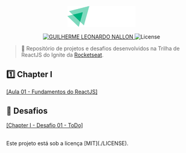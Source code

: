 <p align="center">
   <img src="https://raw.githubusercontent.com/GuigaLn/rocketseat-ignite-react/master/%40assets/img/ignite.svg" alt="Ignite" width="180"/>
</p>

<p align="center">
   <a href="https://www.linkedin.com/in/guilherme-leonardo-12819b141/">
      <img alt="GUILHERME LEONARDO NALLON" src="https://img.shields.io/badge/-Guilherme Leonardo Nallon-08B47C?style=flat&logo=Linkedin&logoColor=white" />
   </a>

  <img alt="License" src="https://img.shields.io/badge/license-MIT-2596be">
</p>

> :rocket: Repositório de projetos e desafios desenvolvidos na Trilha de ReactJS do Ignite da [Rocketseat](https://github.com/Rocketseat).

## :one: Chapter I

<p align="left">
  <a href="https://github.com/GuigaLn/rocketseat-ignite-react/tree/master/chapter-01/01-github-explorer">
    [Aula 01 - Fundamentos do ReactJS]
  </a>
</p>

## 🚀 Desafios

<p align="left">
  <a href="https://github.com/GuigaLn/rocketseat-ignite-react/tree/master/challenges/chapter-01/ignite-reactjs-conceitos-do-react">
    [Chapter I - Desafio 01 - ToDo]
  </a>
</p>
<br>
Este projeto está sob a licença [MIT](./LICENSE).
